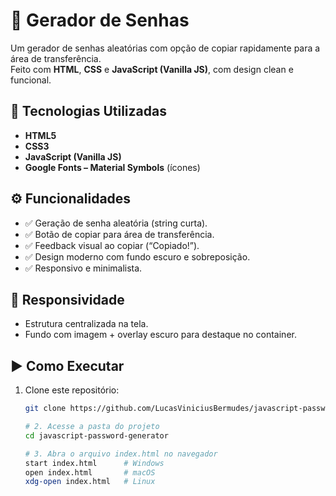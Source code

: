 # 🔐 Gerador de Senhas

Um gerador de senhas aleatórias com opção de copiar rapidamente para a área de transferência.  
Feito com **HTML**, **CSS** e **JavaScript (Vanilla JS)**, com design clean e funcional.

## 🚀 Tecnologias Utilizadas

- **HTML5**
- **CSS3**
- **JavaScript (Vanilla JS)**
- **Google Fonts – Material Symbols** (ícones)

## ⚙️ Funcionalidades

- ✅ Geração de senha aleatória (string curta).
- ✅ Botão de copiar para área de transferência.
- ✅ Feedback visual ao copiar (“Copiado!”).
- ✅ Design moderno com fundo escuro e sobreposição.
- ✅ Responsivo e minimalista.

## 📱 Responsividade

- Estrutura centralizada na tela.
- Fundo com imagem + overlay escuro para destaque no container.

## ▶️ Como Executar

1. Clone este repositório:
   ```bash
   git clone https://github.com/LucasViniciusBermudes/javascript-password-generator.git
   
   # 2. Acesse a pasta do projeto
   cd javascript-password-generator
   
   # 3. Abra o arquivo index.html no navegador
   start index.html      # Windows
   open index.html       # macOS
   xdg-open index.html   # Linux

